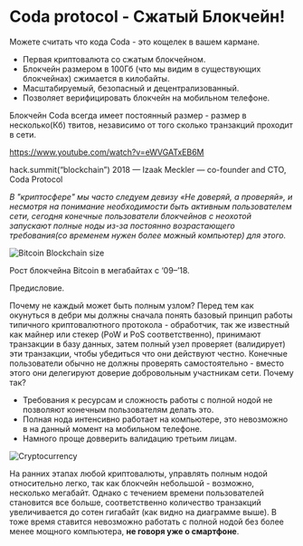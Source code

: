 
# Coda protocol - Сжатый Блокчейн!

Можете считать что кода Coda - это кощелек в вашем кармане.

- Первая криптовалюта со сжатым блокчейном.
- Блокчейн размером в 100Гб (что мы видим в существующих блокчейнах) сжимается в килобайты.
- Масштабируемый, безопасный и децентрализованный.
- Позволяет верифицировать блокчейн на мобильном телефоне.

Блокчейн Coda всегда имеет постоянный размер - размер в несколько(Кб) твитов, независимо от того сколько транзакций проходит в сети. 

https://www.youtube.com/watch?v=eWVGATxEB6M

hack.summit(“blockchain”) 2018 — Izaak Meckler — co-founder and CTO, Coda Protocol

_В "криптосфере" мы часто следуем девизу «Не доверяй, а проверяй», и несмотря на понимание необходимости быть активным пользователем сети, сегодня конечные пользователи блокчейнов с неохотой запускают полные ноды из-за постоянно возрастающего требования(со временем нужен более можный компьютер) для этого._

![Bitcoin Blockchain size](image1.jpg)

Рост блокчейна Bitcoin в мегабайтах с ‘09–’18.

Предисловие.

Почему не каждый может быть полным узлом? Перед тем как окунуться в дебри мы должны сначала понять базовый принцип работы типичного криптовалютного протокола - обработчик, так же известный как майнер или стекер (PoW и PoS соответственно), принимают транзакции в базу данных, затем полный узел проверяет (валидирует) эти транзакции, чтобы убедиться что они действуют честно. Конечные пользователи обычно не должны проверять самостоятельно - вместо этого они делегируют доверие добровольным участникам сети. Почему так?

- Требования к ресурсам и сложность работы с полной нодой не позволяют конечным пользователям делать это.
- Полная нода интенсивно работает на компьютере, это невозможно в на данный момент на мобильном телефоне.
- Намного проще довверить валидацию третьим лицам.

![Cryptocurrency](image1.jpg)

На ранних этапах любой криптовалюты, управлять полным нодой относительно легко, так как блокчейн небольшой - возможно, несколько мегабайт. Однако с течением времени пользователей становится все больше, соответственно количество транзакций увеличивается до сотен гигабайт (как видно на диаграмме выше). В тоже время ставится невозможно работать с полной нодой без более менее мощного компьютера, **не говоря уже о смартфоне**.
